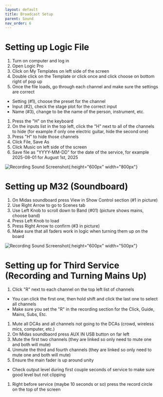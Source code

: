 ```yaml
---
layout: default
title: Broadcast Setup
parent: Sound
nav_order: 6
---
```


# Setting up Logic File

1. Turn on computer and log in
1. Open Logic Pro
1. Click on My Templates on left side of the screen
1. Double click on the Template or click once and click choose on bottom right of pop up
1. Once the file loads, go through each channel and make sure the settings are correct
  - Setting (#1), choose the preset for the channel
  - Input (#2), check the stage plot for the correct input
  - Name (#3), change to be the name of the person, instrument, etc.
1. Press the "H" on the keyboard
1. On the inputs list in the top left, click the "H" next to all of the channels to hide (for example if only one electric guitar, hide the second one)
1. Press "H" to hide those channels
1. Click File, Save As
1. Click Music on left side of the screen
1. Save file as "YYYY-MM-DD" for the date of the service, for example 2025-08-01 for August 1st, 2025

![Recording Sound Screenshot](/tech-help-docs/assets/images/sound/logic-pro-template.png){:height="600px" width="800px"}

# Setting up M32 (Soundboard)

1. On Midas soundboard press View in Show Control section (#1 in picture)
1. Use Right Arrow to go to Scenes tab
1. Use Left Knob to scroll down to Band (#01) (picture shows mains, choose band)
1. Press Left Knob to load
1. Press Right Arrow to confirm (#3 in picture)
1. Make sure that all faders work in logic when turning them up on the board

![Recording Sound Screenshot](/tech-help-docs/assets/images/basic-guides/worship-center/sound-2.png){:height="600px" width="500px"}

# Setting up for Third Service (Recording and Turning Mains Up)

1. Click "R" next to each channel on the top left list of channels
  - You can click the first one, then hold shift and click the last one to select all channels
  - Make sure you set the "R" in the recording section for the Click, Guide, Mains, Subs, Etc.
1. Mute all DCAs and all channels not going to the DCAs (crowd, wireless mics, computer, etc.)
1. On Midas soundbaord press AUX IN USB button on far left
1. Mute the first two channels (they are linked so only need to mute one and both will mute)
1. Unmute the third and fourth channels (they are linked so only need to mute one and both will mute)
1. Ensure the main fader is up around unity
  - Check output level during first couple seconds of service to make sure good level but not clipping
1. Right before service (maybe 10 seconds or so) press the record circle on the top of the screen
